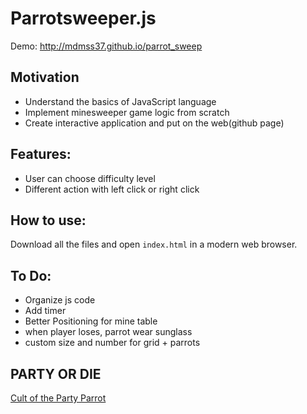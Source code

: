 Parrotsweeper.js
===========

Demo: http://mdmss37.github.io/parrot_sweep

Motivation
-----------
+ Understand the basics of JavaScript language
+ Implement minesweeper game logic from scratch
+ Create interactive application and put on the web(github page)

Features:
-----------
+ User can choose difficulty level
+ Different action with left click or right click

How to use:
-----------
Download all the files and open `index.html` in a modern web browser.

To Do:
-----------
+ Organize js code
+ Add timer
+ Better Positioning for mine table
+ when player loses, parrot wear sunglass
+ custom size and number for grid + parrots

PARTY OR DIE
-----------
[Cult of the Party Parrot](http://cultofthepartyparrot.com/)

